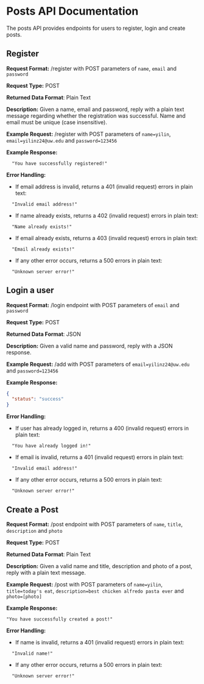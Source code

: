 # Posts API Documentation
The posts API provides endpoints for users to register, login and create posts.

## Register
**Request Format:** /register with POST parameters of `name`, `email` and `password`

**Request Type:** POST

**Returned Data Format**: Plain Text

**Description:** Given a name, email and password, reply with a plain text message regarding whether the registration was successful. Name and email must be unique (case insensitive).

**Example Request:** /register with POST parameters of `name=yilin`, `email=yilinz24@uw.edu` and `password=123456`

**Example Response:**
```
  "You have successfully registered!"
```

**Error Handling:**
- If email address is invalid, returns a 401 (invalid request) errors in plain text:
```
  "Invalid email address!"
```
- If name already exists, returns a 402 (invalid request) errors in plain text:
```
  "Name already exists!"
```
- If email already exists, returns a 403 (invalid request) errors in plain text:
```
  "Email already exists!"
```
- If any other error occurs, returns a 500 errors in plain text:
```
  "Unknown server error!"
```

## Login a user
**Request Format:** /login endpoint with POST parameters of `email` and `password`

**Request Type:** POST

**Returned Data Format**: JSON

**Description:** Given a valid name and password, reply with a JSON response.

**Example Request:** /add with POST parameters of `email=yilinz24@uw.edu` and `password=123456`

**Example Response:**

```json
{
  "status": "success"
}
```

**Error Handling:**
- If user has already logged in, returns a 400 (invalid request) errors in plain text:
```
  "You have already logged in!"
```
- If email is invalid, returns a 401 (invalid request) errors in plain text:
```
  "Invalid email address!"
```
- If any other error occurs, returns a 500 errors in plain text:
```
  "Unknown server error!"
```

## Create a Post
**Request Format:** /post endpoint with POST parameters of `name`, `title`, `description` and `photo`

**Request Type:** POST

**Returned Data Format**: Plain Text

**Description:** Given a valid name and title, description and photo of a post, reply with a plain text message.

**Example Request:** /post with POST parameters of `name=yilin`, `title=today's eat`, `description=best chicken alfredo pasta ever`  and `photo=[photo]`

**Example Response:**

```
"You have successfully created a post!"
```

**Error Handling:**
- If name is invalid, returns a 401 (invalid request) errors in plain text:
```
  "Invalid name!"
```
- If any other error occurs, returns a 500 errors in plain text:
```
  "Unknown server error!"
```
